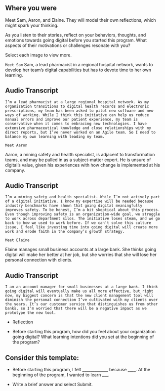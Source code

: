 ## Where you were

Meet Sam, Aaron, and Elaine. They will model their own reflections, which might spark your thinking.

As you listen to their stories, reflect on your behaviors, thoughts, and emotions towards going digital before you started this program. What aspects of their motivations or challenges resonate with you?

Select each image to view more.

`Meet Sam`
Sam, a lead pharmacist in a regional hospital network, wants to develop her team’s digital capabilities but has to devote time to her own learning.

## Audio Transcript
```
I’m a lead pharmacist at a large regional hospital network. As my organization transitions to digital health records and electronic prescriptions, my team has been asked to pilot new software and new ways of working. While I think this initiative can help us reduce manual errors and improve our patient experience, my team is conservative when it comes to embracing new technologies. I have extensive pharmaceutical knowledge and close relationships with my direct reports, but I’ve never worked on an Agile team. So I need to balance my own learning with leading my team.

```

`Meet Aaron`

Aaron, a mining safety and health specialist, is adjacent to transformation teams, and may be pulled in as a subject-matter expert. He is unsure of digital’s value, given his experiences with how change is implemented at his company.

## Audio Transcript
```
I’m a mining safety and health specialist. While I’m not actively part of a digital initiative, I know my expertise will be needed because industry benchmarks have shown that going digital meaningfully improves safety. To be honest, I’m a bit skeptical about this process. Even though improving safety is an organization-wide goal, we struggle to work across department silos. The initiative loses steam, and we go back to how we used to work before. If we can’t solve this culture issue, I feel like investing time into going digital will create more work and erode faith in the company’s growth strategy.

```

`Meet Elaine`


Elaine manages small business accounts at a large bank. She thinks going digital will make her better at her job, but she worries that she will lose her personal connection with clients.

## Audio Transcript
```
I am an account manager for small businesses at a large bank. I think going digital will eventually make us all more effective, but right now, my biggest concern is that the new client management tool will diminish the personal connection I’ve cultivated with my clients over the years. It’s our customer service that distinguishes us from other banks, so I’m worried that there will be a negative impact as we prototype the new tool.

```
* Reflection


+ Before starting this program, how did you feel about your organization going digital? What learning intentions did you set at the beginning of the program?



## Consider this template:

+ Before starting this program, I felt _____________ because ____. At the beginning of the program, I wanted to learn ___.


+ Write a brief answer and select Submit.
